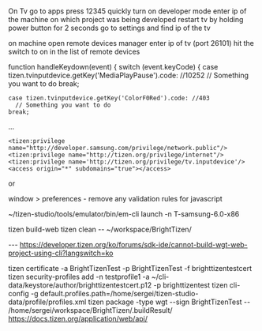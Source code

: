 

#
On Tv
go to apps
press 12345 quickly
turn on developer mode
enter ip of the machine on which project was being developed
restart tv by holding power button for 2 seconds
go to settings and find ip of the tv

on machine 
open remote devices manager
enter ip of tv (port 26101)
hit the switch to on in the list of remote devices



function handleKeydown(event) {
switch (event.keyCode) {
case tizen.tvinputdevice.getKey('MediaPlayPause').code: //10252
// Something you want to do
break;

    case tizen.tvinputdevice.getKey('ColorF0Red').code: //403
      // Something you want to do
    break;
...




    <tizen:privilege name="http://developer.samsung.com/privilege/network.public"/>
    <tizen:privilege name="http://tizen.org/privilege/internet"/>
    <tizen:privilege name='http://tizen.org/privilege/tv.inputdevice'/>
    <access origin="*" subdomains="true"></access>




<access origin="http://url_resource" subdomains="true"/>
or

<access origin="*" subdomains="true"/>



window > preferences - remove any validation rules for javascript




~/tizen-studio/tools/emulator/bin/em-cli launch -n T-samsung-6.0-x86

tizen build-web
tizen clean -- ~/workspace/BrightTizen/


--- https://developer.tizen.org/ko/forums/sdk-ide/cannot-build-wgt-web-project-using-cli?langswitch=ko


tizen certificate -a BrightTizenTest -p BrightTizenTest -f brighttizentestcert
tizen security-profiles add -n testprofile1 -a ~/cli-data/keystore/author/brighttizentestcert.p12 -p brighttizentest
tizen cli-config -g default.profiles.path=/home/sergei/tizen-studio-data/profile/profiles.xml
tizen package -type wgt --sign BrightTizenTest -- /home/sergei/workspace/BrightTizen/.buildResult/
https://docs.tizen.org/application/web/api/
